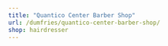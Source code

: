 ```yaml
---
title: "Quantico Center Barber Shop"
url: /dumfries/quantico-center-barber-shop/
shop: hairdresser
---
```

